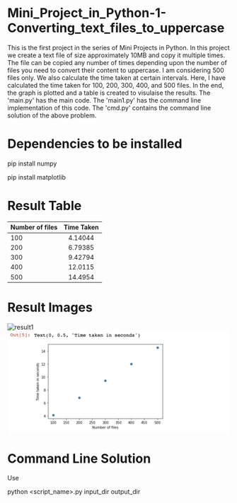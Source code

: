# Mini_Project_in_Python-1-Converting_text_files_to_uppercase

This is the first project in the series of Mini Projects in Python. In this project we create a text file of size approximately 10MB and copy it multiple times. The file can be copied any number of times depending upon the number of files you need to convert their content to uppercase. I am considering 500 files only. We also calculate the time taken at certain intervals. Here, I have calculated the time taken for 100, 200, 300, 400, and 500 files. In the end, the graph is plotted and a table is created to visulaise the results. The 'main.py' has the main code. The 'main1.py' has the command line implementation of this code. The 'cmd.py' contains the command line solution of the above problem.


# Dependencies to be installed

pip install numpy

pip install matplotlib

# Result Table

| Number of files| Time Taken        
| ------------- |:-------------:| 
| 100     | 4.14044 | 
| 200     |  6.79385 |  
| 300 | 9.42794     | 
| 400 | 12.0115     |
| 500 | 14.4954      |


# Result Images

<img width="677" alt="result1" src="https://user-images.githubusercontent.com/54484624/128377542-8ff638a5-375e-433c-ba99-fe7a68fe0aed.png">

<img width="677" alt="result1" src="https://github.com/VatsalNanda/Mini-Projects-in-Python-ML-/blob/main/Mini_Proj_1-Conversion%20of%20text%20files%20to%20uppercase/result2.png">








# Command Line Solution

Use

python <script_name>.py input_dir output_dir
